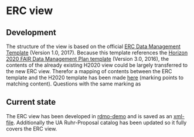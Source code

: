 # ERC view

## Development

The structure of the view is based on the official [ERC Data Management Template](ec.europa.eu/research/participants/data/ref/h2020/gm/reporting/h2020-erc-tpl-oa-data-mgt-plan_en.docx) (Version 1.0, 2017). Because this template references the [Horizon 2020 FAIR Data Management Plan template](https://ec.europa.eu/research/participants/data/ref/h2020/grants_manual/hi/oa_pilot/h2020-hi-oa-data-mgt_en.pdf) (Version 3.0, 2016), the contents of the already existing H2020 view could be largely transferred to the new ERC view. Therefor a mapping of contents between the ERC template and the H2020 template has been made [here](...) (marking points to matching content). Questions with the same marking as 

## Current state

The ERC view has been developed in [rdmo-demo](https://rdmo-demo.rd.ruhr-uni-bochum.de/views/) and is saved as an [xml-file](...). Additionally the UA Ruhr-Proposal catalog has been updated so it fully covers the ERC view.